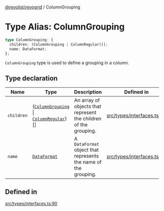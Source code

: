 [@revolist/revogrid](README.md) / ColumnGrouping

# Type Alias: ColumnGrouping

```ts
type ColumnGrouping: {
  children: (ColumnGrouping | ColumnRegular)[];
  name: DataFormat;
};
```

`ColumnGrouping` type is used to define a grouping in a column.

## Type declaration

| Name | Type | Description | Defined in |
| ------ | ------ | ------ | ------ |
| `children` | ([`ColumnGrouping`](TypeAlias.ColumnGrouping.md) \| [`ColumnRegular`](Interface.ColumnRegular.md))[] | An array of objects that represent the children of the grouping. | [src/types/interfaces.ts:94](https://github.com/revolist/revogrid/blob/ad41fd58f9a9de46c1cfbe02ca82c22180ee685c/src/types/interfaces.ts#L94) |
| `name` | [`DataFormat`](TypeAlias.DataFormat.md) | A `DataFormat` object that represents the name of the grouping. | [src/types/interfaces.ts:98](https://github.com/revolist/revogrid/blob/ad41fd58f9a9de46c1cfbe02ca82c22180ee685c/src/types/interfaces.ts#L98) |

## Defined in

[src/types/interfaces.ts:90](https://github.com/revolist/revogrid/blob/ad41fd58f9a9de46c1cfbe02ca82c22180ee685c/src/types/interfaces.ts#L90)
